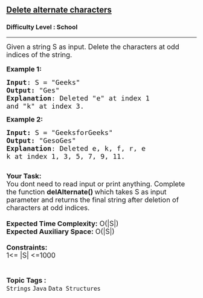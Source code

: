 <h2><a href="https://www.geeksforgeeks.org/problems/java-delete-alternate-characters4036/1?page=1&difficulty=School&sortBy=submissions">Delete alternate characters</a></h2><h3>Difficulty Level : School</h3><hr><div class="problems_problem_content__Xm_eO"><p><span style="font-size:18px">Given a string S as input. Delete the characters at odd indices of the string.</span><br>
<br>
<span style="font-size:18px"><strong>Example 1:</strong></span></p>

<pre><span style="font-size:18px"><strong>Input</strong>: S = "Geeks"
<strong>Output:</strong>&nbsp;"Ges"</span><span style="font-size:18px">&nbsp;
<strong>Explanation</strong>: Deleted "e" at index 1
and "k" at index 3.
</span></pre>

<p><span style="font-size:18px"><strong>Example 2:</strong></span></p>

<pre><span style="font-size:18px"><strong>Input: </strong>S = "GeeksforGeeks"
<strong>Output:&nbsp;</strong>"GesoGes"
<strong>Explanation</strong>: Deleted e, k, f, r, e
k at index 1, 3, 5, 7, 9, 11.</span></pre>

<p><br>
<span style="font-size:18px"><strong>Your Task:&nbsp;&nbsp;</strong><br>
You dont need to read input or print anything. Complete the function <strong>delAlternate()&nbsp;</strong>which takes S&nbsp;as input parameter and returns the final string after deletion of characters at odd indices.<br>
<br>
<strong>Expected Time Complexity:</strong> O(|S|)<br>
<strong>Expected Auxiliary Space:</strong> O(|S|)<br>
<br>
<strong>Constraints:</strong><br>
1&lt;= |S|&nbsp;&lt;=1000</span></p>
</div><br><p><span style=font-size:18px><strong>Topic Tags : </strong><br><code>Strings</code>&nbsp;<code>Java</code>&nbsp;<code>Data Structures</code>&nbsp;